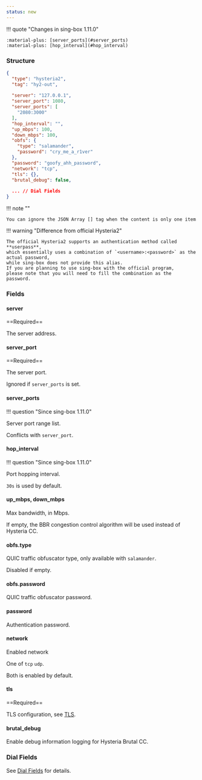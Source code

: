 ```yaml
---
status: new
---
```


!!! quote "Changes in sing-box 1.11.0"

    :material-plus: [server_ports](#server_ports)  
    :material-plus: [hop_interval](#hop_interval)

### Structure

```json
{
  "type": "hysteria2",
  "tag": "hy2-out",
  
  "server": "127.0.0.1",
  "server_port": 1080,
  "server_ports": [
    "2080:3000"
  ],
  "hop_interval": "",
  "up_mbps": 100,
  "down_mbps": 100,
  "obfs": {
    "type": "salamander",
    "password": "cry_me_a_r1ver"
  },
  "password": "goofy_ahh_password",
  "network": "tcp",
  "tls": {},
  "brutal_debug": false,
  
  ... // Dial Fields
}
```

!!! note ""

    You can ignore the JSON Array [] tag when the content is only one item

!!! warning "Difference from official Hysteria2"

    The official Hysteria2 supports an authentication method called **userpass**,
    which essentially uses a combination of `<username>:<password>` as the actual password,
    while sing-box does not provide this alias.
    If you are planning to use sing-box with the official program,
    please note that you will need to fill the combination as the password.

### Fields

#### server

==Required==

The server address.

#### server_port

==Required==

The server port.

Ignored if `server_ports` is set.

#### server_ports

!!! question "Since sing-box 1.11.0"

Server port range list.

Conflicts with `server_port`.

#### hop_interval

!!! question "Since sing-box 1.11.0"

Port hopping interval.

`30s` is used by default.

#### up_mbps, down_mbps

Max bandwidth, in Mbps.

If empty, the BBR congestion control algorithm will be used instead of Hysteria CC.

#### obfs.type

QUIC traffic obfuscator type, only available with `salamander`.

Disabled if empty.

#### obfs.password

QUIC traffic obfuscator password.

#### password

Authentication password.

#### network

Enabled network

One of `tcp` `udp`.

Both is enabled by default.

#### tls

==Required==

TLS configuration, see [TLS](/configuration/shared/tls/#outbound).

#### brutal_debug

Enable debug information logging for Hysteria Brutal CC.

### Dial Fields

See [Dial Fields](/configuration/shared/dial/) for details.
